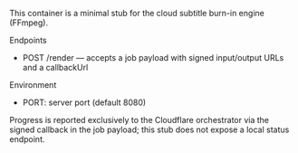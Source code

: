 This container is a minimal stub for the cloud subtitle burn-in engine (FFmpeg).

Endpoints
- POST /render — accepts a job payload with signed input/output URLs and a callbackUrl

Environment
- PORT: server port (default 8080)

Progress is reported exclusively to the Cloudflare orchestrator via the signed callback in the job payload; this stub does not expose a local status endpoint.
